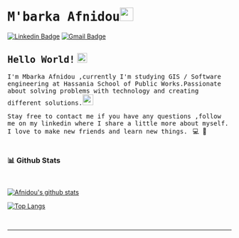 # <samp>M'barka Afnidou<img src="https://github.com/Afnidou/AfnidouMbarka/blob/main/assets/developer.gif" width="30px">

[![Linkedin Badge ](https://img.shields.io/badge/LinkedIn-%230077B5.svg?&style=flat-square&logo=linkedin&logoColor=white&color=071A2C&link=https://www.linkedin.com/in/mupezzuol/)](https://www.linkedin.com/in/m-barka-afnidou/)                        [![Gmail Badge](https://img.shields.io/badge/Gmail-%231877F2.svg?&style=flat-square&logo=gmail&logoColor=white&color=071A2C&link=mailto:murillo.pezzuol@gmail.com)](hananfd172@gmail.com)

## <samp>Hello World!</samp> <img src="https://github.com/Afnidou/AfnidouMbarka/blob/main/assets/earth.gif" width="22px">



<samp>I'm Mbarka Afnidou ,currently I'm studying GIS / Software engineering at Hassania School of Public Works.Passionate about solving problems with technology and creating different solutions.<img src="https://media.giphy.com/media/WUlplcMpOCEmTGBtBW/giphy.gif" width="24"></samp>
<br>


<samp>Stay free to contact me if you have any questions ,follow me on my linkedin where I share a little more about myself. I love to make new friends and learn new things.</samp> &nbsp; 💻 &nbsp;🚀
<br>
<br>
### 📊 Github Stats
<br>
<a href='https://github.com/rahul-jha98/github-stats-transparent'>
  
[![Afnidou's github stats](https://github-readme-stats.vercel.app/api?username=Afnidou&count_private=true&show_icons=true&hide_rank=false)](https://github.com/anuraghazra/github-readme-stats)


[![Top Langs](https://github-readme-stats.vercel.app/api/top-langs/?username=Afnidou)](https://github.com/anuraghazra/github-readme-stats)

  


  
</a>

<br>

---
